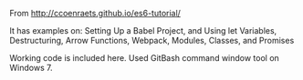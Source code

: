 From http://ccoenraets.github.io/es6-tutorial/

It has examples on: Setting Up a Babel Project, and Using let Variables, Destructuring, Arrow Functions, Webpack, Modules, Classes, and Promises

Working code is included here. Used GitBash command window tool on Windows 7. 
